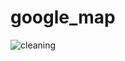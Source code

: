 # google_map
![cleaning](https://user-images.githubusercontent.com/86827645/125159950-4eff5180-e12f-11eb-86bd-644d54356778.jpeg)

